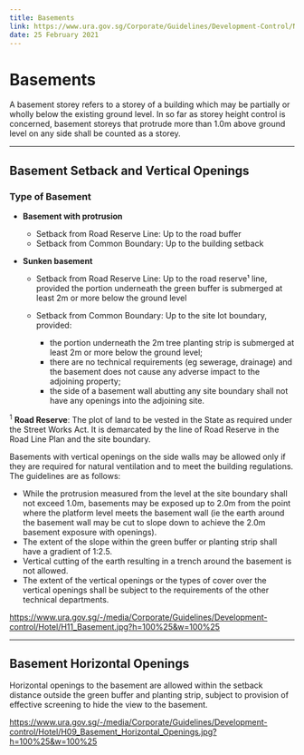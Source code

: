```yaml
---
title: Basements
link: https://www.ura.gov.sg/Corporate/Guidelines/Development-Control/Non-Residential/Hotel/Basement
date: 25 February 2021
---
```


# Basements

A basement storey refers to a storey of a building which may be partially or wholly below the existing ground level. In so far as storey height control is concerned, basement storeys that protrude more than 1.0m above ground level on any side shall be counted as a storey.

---

## Basement Setback and Vertical Openings

### Type of Basement
- **Basement with protrusion**
  - Setback from Road Reserve Line: Up to the road buffer
  - Setback from Common Boundary: Up to the building setback

- **Sunken basement**
  - Setback from Road Reserve Line: Up to the road reserve¹ line, provided the portion underneath the green buffer is submerged at least 2m or more below the ground level
  - Setback from Common Boundary: Up to the site lot boundary, provided:
    
    - the portion underneath the 2m tree planting strip is submerged at least 2m or more below the ground level;
    - there are no technical requirements (eg sewerage, drainage) and the basement does not cause any adverse impact to the adjoining property;
    - the side of a basement wall abutting any site boundary shall not have any openings into the adjoining site.

<sup>1</sup> **Road Reserve**: The plot of land to be vested in the State as required under the Street Works Act. It is demarcated by the line of Road Reserve in the Road Line Plan and the site boundary.

Basements with vertical openings on the side walls may be allowed only if they are required for natural ventilation and to meet the building regulations. The guidelines are as follows:
- While the protrusion measured from the level at the site boundary shall not exceed 1.0m, basements may be exposed up to 2.0m from the point where the platform level meets the basement wall (ie the earth around the basement wall may be cut to slope down to achieve the 2.0m basement exposure with openings).
- The extent of the slope within the green buffer or planting strip shall have a gradient of 1:2.5.
- Vertical cutting of the earth resulting in a trench around the basement is not allowed.
- The extent of the vertical openings or the types of cover over the vertical openings shall be subject to the requirements of the other technical departments.

<https://www.ura.gov.sg/-/media/Corporate/Guidelines/Development-control/Hotel/H11_Basement.jpg?h=100%25&w=100%25>

---

## Basement Horizontal Openings

Horizontal openings to the basement are allowed within the setback distance outside the green buffer and planting strip, subject to provision of effective screening to hide the view to the basement.

<https://www.ura.gov.sg/-/media/Corporate/Guidelines/Development-control/Hotel/H09_Basement_Horizontal_Openings.jpg?h=100%25&w=100%25>


